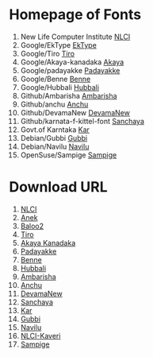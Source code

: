 # Homepage of Fonts

1. New Life Computer Institute [NLCI](https://github.com/nlci)
2. Google/EkType [EkType](https://ektype.in)
3. Google/Tiro [Tiro](http://www.tiro.com/)
4. Google/Akaya-kanadaka [Akaya](https://github.com/vaishnavimurthy/Akaya-Kanadaka)
5. Google/padayakke [Padayakke](https://github.com/DunwichType/Padyakke_Libre)
6. Google/Benne [Benne](https://github.com/googlefonts/Benne)
7. Google/Hubbali [Hubbali](https://github.com/erinmclaughlin/Hubballi)
8. Github/Ambarisha [Ambarisha](https://github.com/appajid/Ambarisha)
9. Github/anchu [Anchu](https://github.com/imarunck/Anchu)
10. Github/DevamaNew [DevamaNew](https://github.com/pavanaja/DevamaNew)
11. Github/karnata-f-kittel-font [Sanchaya](http://sanchaya.net/)
12. Govt.of Karntaka [Kar](https://kanaja.karnataka.gov.in/softwares/)
13. Debian/Gubbi [Gubbi](https://packages.debian.org/unstable/fonts/fonts-gubbi)
14. Debian/Navilu [Navilu](https://packages.debian.org/unstable/fonts/fonts-navilu)
15. OpenSuse/Sampige [Sampige](https://software.opensuse.org/download/package?package=indic-fonts&project=openSUSE%3ALeap%3A15.0)


# Download URL

1. [NLCI](https://github.com/nlci/knda-font-badami/releases/download/v0.600/nlci-knda-badami-0.600.tar.xz)
2. [Anek](https://github.com/EkType/Anek/releases/download/1.000/Ek-Type-Anek-Variable-1.002.zip)
3. [Baloo2](https://github.com/EkType/Baloo2/releases/download/1.640/Baloo2_1.640.zip)
4. [Tiro](https://github.com/TiroTypeworks/Indigo/archive/c5f23cb/Tiro-c5f23cb391c99bb3e5c3308568c31319e2e7fbd1.tar.gz)
5. [Akaya Kanadaka](https://github.com/vaishnavimurthy/Akaya-Kanadaka/archive/fef8598/Akaya-Kanadaka-fef85980e9f50f142e1f87bdff10d00633bc2e25.tar.gz)
6. [Padayakke](https://github.com/DunwichType/Padyakke_Libre/archive/6b18f96/PAdayakke_Libre-6b18f969591fb9d4767478137061cdd5b727a6b4.tar.gz)
7. [Benne](https://github.com/googlefonts/Benne/archive/4a7cc7e/Benne-4a7cc7e94f818114bfae7e04a731da7076efa0a0.tar.gz)
8. [Hubbali](https://github.com/erinmclaughlin/Hubballi/archive/e5c909b/Hubballi-e5c909bedfc4a2395ea300f94acec0d245ff7635.tar.gz)
9. [Ambarisha](https://github.com/appajid/Ambarisha/archive/367c9ea/Ambarisha-367c9eaa2f6cafcf15c3a345b04b1463e1f9f44c.tar.gz)
10. [Anchu](https://github.com/imarunck/Anchu/archive/bd6fafc/Anchu-bd6fafc5d49c6294200ecddb6ccb4555f45a321c.tar.gz)
11. [DevamaNew](https://github.com/pavanaja/DevamaNew/archive/f19822c/DevamaNew-f19822c694fb9ccc8c593cf136fdbe19f01055a0.tar.gz)
12. [Sanchaya](https://github.com/sanchaya/karnata-f-kittel-font/archive/5164254/karnata-f-kittel-font-51642542532f4deb42d24e66a4af699baa265dbd.tar.gz)
13. [Kar](https://github.com/kannadiga/fonts/archive/5f542c8/kannadiga-5f542c899da12e78bc517b1c5570496f1c93f43c.tar.gz)
14. [Gubbi](http://deb.debian.org/debian/pool/main/f/fonts-gubbi/fonts-gubbi_1.3.orig.tar.xz)
15. [Navilu](http://deb.debian.org/debian/pool/main/f/fonts-navilu/fonts-navilu_1.2.orig.tar.gz)
16. [NLCI-Kaveri](https://github.com/nlci/knda-font-badami/archive/5d06bea/nlci_kaveri-5d06bea25a5c51bf726d7d122112a1e8d103bb4btar.gz)
17. [Sampige](https://download.opensuse.org/repositories/openSUSE:/Leap:/15.0/standard/noarch/indic-fonts-20160512-lp150.1.40.noarch.rpm)
